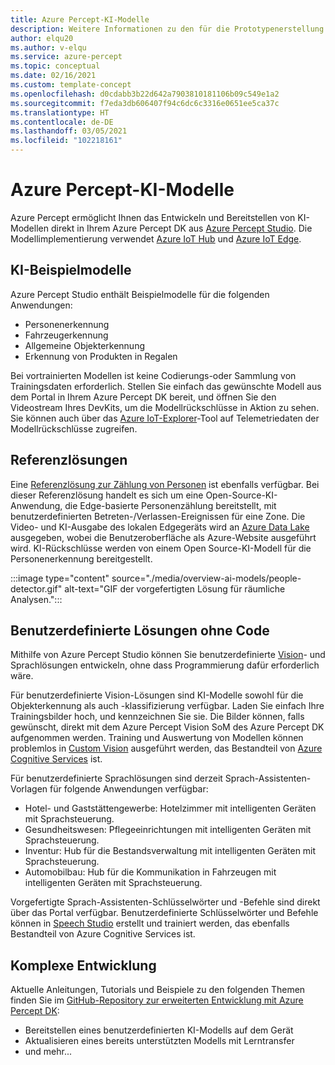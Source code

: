 ```yaml
---
title: Azure Percept-KI-Modelle
description: Weitere Informationen zu den für die Prototypenerstellung und Bereitstellung verfügbaren KI-Modellen
author: elqu20
ms.author: v-elqu
ms.service: azure-percept
ms.topic: conceptual
ms.date: 02/16/2021
ms.custom: template-concept
ms.openlocfilehash: d0cdabb3b22d642a7903810181106b09c549e1a2
ms.sourcegitcommit: f7eda3db606407f94c6dc6c3316e0651ee5ca37c
ms.translationtype: HT
ms.contentlocale: de-DE
ms.lasthandoff: 03/05/2021
ms.locfileid: "102218161"
---
```

# <a name="azure-percept-ai-models"></a>Azure Percept-KI-Modelle

Azure Percept ermöglicht Ihnen das Entwickeln und Bereitstellen von KI-Modellen direkt in Ihrem Azure Percept DK aus [Azure Percept Studio](https://go.microsoft.com/fwlink/?linkid=2135819). Die Modellimplementierung verwendet [Azure IoT Hub](https://azure.microsoft.com/services/iot-hub/) und [Azure IoT Edge](https://azure.microsoft.com/services/iot-edge/#iotedge-overview).

## <a name="sample-ai-models"></a>KI-Beispielmodelle

Azure Percept Studio enthält Beispielmodelle für die folgenden Anwendungen:

- Personenerkennung
- Fahrzeugerkennung
- Allgemeine Objekterkennung
- Erkennung von Produkten in Regalen

Bei vortrainierten Modellen ist keine Codierungs-oder Sammlung von Trainingsdaten erforderlich. Stellen Sie einfach das gewünschte Modell aus dem Portal in Ihrem Azure Percept DK bereit, und öffnen Sie den Videostream Ihres DevKits, um die Modellrückschlüsse in Aktion zu sehen. Sie können auch über das [Azure IoT-Explorer](https://github.com/Azure/azure-iot-explorer/releases)-Tool auf Telemetriedaten der Modellrückschlüsse zugreifen.

## <a name="reference-solutions"></a>Referenzlösungen

Eine [Referenzlösung zur Zählung von Personen](https://github.com/microsoft/Azure-Percept-Reference-Solutions/tree/main/people-detection-app) ist ebenfalls verfügbar. Bei dieser Referenzlösung handelt es sich um eine Open-Source-KI-Anwendung, die Edge-basierte Personenzählung bereitstellt, mit benutzerdefinierten Betreten-/Verlassen-Ereignissen für eine Zone. Die Video- und KI-Ausgabe des lokalen Edgegeräts wird an [Azure Data Lake](https://azure.microsoft.com/solutions/data-lake/) ausgegeben, wobei die Benutzeroberfläche als Azure-Website ausgeführt wird. KI-Rückschlüsse werden von einem Open Source-KI-Modell für die Personenerkennung bereitgestellt.

:::image type="content" source="./media/overview-ai-models/people-detector.gif" alt-text="GIF der vorgefertigten Lösung für räumliche Analysen.":::

## <a name="custom-no-code-solutions"></a>Benutzerdefinierte Lösungen ohne Code

Mithilfe von Azure Percept Studio können Sie benutzerdefinierte [Vision](./tutorial-nocode-vision.md)- und Sprachlösungen entwickeln, ohne dass Programmierung dafür erforderlich wäre.

Für benutzerdefinierte Vision-Lösungen sind KI-Modelle sowohl für die Objekterkennung als auch -klassifizierung verfügbar. Laden Sie einfach Ihre Trainingsbilder hoch, und kennzeichnen Sie sie. Die Bilder können, falls gewünscht, direkt mit dem Azure Percept Vision SoM des Azure Percept DK aufgenommen werden. Training und Auswertung von Modellen können problemlos in [Custom Vision](https://www.customvision.ai/) ausgeführt werden, das Bestandteil von [Azure Cognitive Services](https://azure.microsoft.com/services/cognitive-services/#overview) ist.

Für benutzerdefinierte Sprachlösungen sind derzeit Sprach-Assistenten-Vorlagen für folgende Anwendungen verfügbar:

- Hotel- und Gaststättengewerbe: Hotelzimmer mit intelligenten Geräten mit Sprachsteuerung.
- Gesundheitswesen: Pflegeeinrichtungen mit intelligenten Geräten mit Sprachsteuerung.
- Inventur: Hub für die Bestandsverwaltung mit intelligenten Geräten mit Sprachsteuerung.
- Automobilbau: Hub für die Kommunikation in Fahrzeugen mit intelligenten Geräten mit Sprachsteuerung.

Vorgefertigte Sprach-Assistenten-Schlüsselwörter und -Befehle sind direkt über das Portal verfügbar. Benutzerdefinierte Schlüsselwörter und Befehle können in [Speech Studio](https://speech.microsoft.com/) erstellt und trainiert werden, das ebenfalls Bestandteil von Azure Cognitive Services ist.

## <a name="advanced-development"></a>Komplexe Entwicklung

Aktuelle Anleitungen, Tutorials und Beispiele zu den folgenden Themen finden Sie im [GitHub-Repository zur erweiterten Entwicklung mit Azure Percept DK](https://github.com/microsoft/azure-percept-advanced-development):

* Bereitstellen eines benutzerdefinierten KI-Modells auf dem Gerät
* Aktualisieren eines bereits unterstützten Modells mit Lerntransfer
* und mehr...
